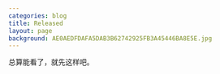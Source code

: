 ```yaml
---
categories: blog
title: Released
layout: page
background: AE0AEDFDAFA5DAB3B62742925FB3A45446BA8E5E.jpg
---
```


总算能看了，就先这样吧。